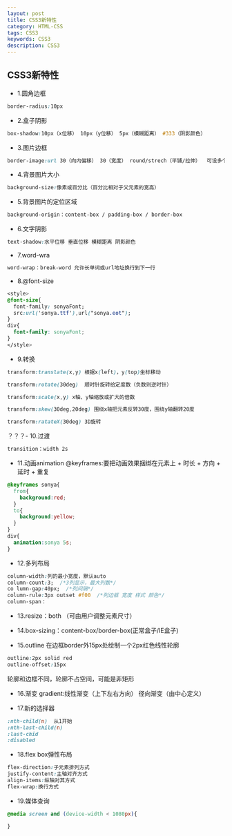 ```yaml
---
layout: post
title: CSS3新特性
category: HTML-CSS
tags: CSS3
keywords: CSS3
description: CSS3
---
```


## CSS3新特性

- 1.圆角边框
```css
border-radius:10px
```

- 2.盒子阴影
```css
box-shadow:10px（x位移） 10px（y位移） 5px（模糊距离） #333（阴影颜色）
```

- 3.图片边框
```css
border-image:url 30（向内偏移） 30（宽度） round/strech（平铺/拉伸）  可设多个背景图url
```

- 4.背景图片大小
```css
background-size:像素或百分比（百分比相对于父元素的宽高）
```

- 5.背景图片的定位区域
```css
background-origin：content-box / padding-box / border-box
```

- 6.文字阴影
```css
text-shadow:水平位移 垂直位移 模糊距离 阴影颜色
```

- 7.word-wra
```css
word-wrap：break-word 允许长单词或url地址换行到下一行
```

- 8.@font-size
```css
<style>
@font-size{
  font-family: sonyaFont;
  src:url('sonya.ttf'),url("sonya.eot");
}
div{
  font-family: sonyaFont;
}
</style>
```

- 9.转换
```css
transform:translate(x,y) 根据x(left)，y(top)坐标移动

transform:rotate(30deg)  顺时针旋转给定度数（负数则逆时针）

transform:scale(x,y) x轴、y轴缩放或扩大的倍数

transform:skew(30deg,20deg) 围绕x轴把元素反转30度，围绕y轴翻转20度

transform:ratateX(30deg) 3D旋转
```

？？？- 10.过渡
```css
transition：width 2s 
```

- 11.动画animation
@keyframes:要把动画效果捆绑在元素上 + 时长 + 方向 + 延时 + 重复
```css
@keyframes sonya{
  from{
    background:red;
  }
  to{
    background:yellow;
  }
}
div{
  animation:sonya 5s;
}
```

- 12.多列布局
```css
column-width:列的最小宽度，默认auto
column-count:3;  /*3列显示，最大列数*/
co lumn-gap:40px;  /*列间隔*/
column-rule:3px outset #f00  /*列边框 宽度 样式 颜色*/
column-span：
```

- 13.resize：both （可由用户调整元素尺寸）

- 14.box-sizing：content-box/border-box(正常盒子/IE盒子)

- 15.outline
在边框border外15px处绘制一个2px红色线性轮廓
```css
outline:2px solid red
outline-offset:15px
```
轮廓和边框不同，轮廓不占空间，可能是非矩形

- 16.渐变
gradient:线性渐变（上下左右方向） 径向渐变（由中心定义）

- 17.新的选择器
```css
:nth-child(n)  从1开始
:nth-last-child(n)
:last-chid
:disabled
```

- 18.flex box弹性布局
```css
flex-direction:子元素排列方式
justify-content:主轴对齐方式
align-items:纵轴对其方式
flex-wrap:换行方式
```

- 19.媒体查询
```css
@media screen and (device-width < 1080px){

}
```

